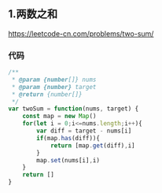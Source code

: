 ## 1.两数之和 
https://leetcode-cn.com/problems/two-sum/

### 代码
```javascript
/**
 * @param {number[]} nums
 * @param {number} target
 * @return {number[]}
 */
var twoSum = function(nums, target) {
    const map = new Map()
    for(let i = 0;i<=nums.length;i++){
        var diff = target - nums[i]
        if(map.has(diff)){
            return [map.get(diff),i]
        }
        map.set(nums[i],i)
    }
    return []
}
```